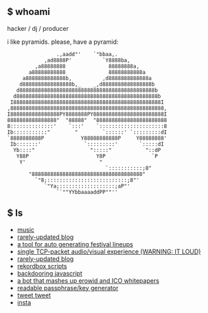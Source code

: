 ## $ whoami

hacker / dj / producer

i like pyramids. please, have a pyramid:

```
                .,aadd"'    `"bbaa,.
            ,ad8888P'          `Y8888ba,
         ,a88888888              88888888a,
       a88888888888              88888888888a
     a8888888888888b,          ,d8888888888888a
    d8888888888888888b,_    _,d8888888888888888b
   d88888888888888888888888888888888888888888888b
  d8888888888888888888888888888888888888888888888b
 I888888888888888888888888888888888888888888888888I
,88888888888888888888888888888888888888888888888888,
I8888888888888888PY8888888PY88888888888888888888888I
8888888888888888"  "88888"  "88888888888888888888888
8::::::::::::::'    `:::'    `:::::::::::::::::::::8
Ib:::::::::::"        "        `::::::' `:::::::::dI
`8888888888P            Y88888888888P     Y88888888'
 Ib:::::::'              `:::::::::'       `:::::dI
  Yb::::"                  ":::::"           "::dP
   Y88P                      Y8P               `P
    Y'                        "
                                `:::::::::::;8"
       "888888888888888888888888888888888888"
         `"8;::::::::::::::::::::::::::;8"'
            `"Ya;::::::::::::::::::;aP"'
                ``""YYbbaaaaddPP""''

```

## $ ls

* [music](https://soundcloud.com/azuki)
* [rarely-updated blog](https://diracdeltas.github.io/blog)
* [a tool for auto generating festival lineups](https://diracdeltas.github.io/festival)
* [single TCP-packet audio/visual experience (WARNING: IT LOUD)](http://packet.city)
* [rarely-updated blog](https://diracdeltas.github.io/blog)
* [rekordbox scripts](https://github.com/diracdeltas/rekordbox-scripts)
* [backdooring javascript](https://diracdeltas.github.io/blog/backdooring-js/)
* [a bot that mashes up erowid and ICO whitepapers](https://twitter.com/icowid)
* [readable passphrase/key generator](https://diracdeltas.github.io/niceware/)
* [tweet tweet](https://twitter.com/bcrypt)
* [insta](https://instagram.com/azukipix)
